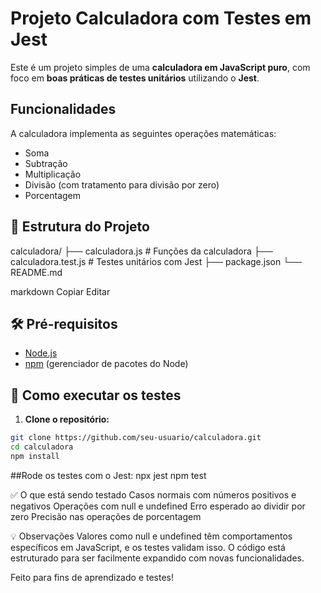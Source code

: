 # Projeto Calculadora com Testes em Jest

Este é um projeto simples de uma **calculadora em JavaScript puro**, com foco em **boas práticas de testes unitários** utilizando o **Jest**.

## Funcionalidades

A calculadora implementa as seguintes operações matemáticas:

- Soma
- Subtração
- Multiplicação
- Divisão (com tratamento para divisão por zero)
- Porcentagem

## 📁 Estrutura do Projeto

calculadora/
├── calculadora.js # Funções da calculadora
├── calculadora.test.js # Testes unitários com Jest
├── package.json
└── README.md

markdown
Copiar
Editar

## 🛠️ Pré-requisitos

- [Node.js](https://nodejs.org/)
- [npm](https://www.npmjs.com/) (gerenciador de pacotes do Node)

## 🚀 Como executar os testes

1. **Clone o repositório:**

```bash
git clone https://github.com/seu-usuario/calculadora.git
cd calculadora
npm install
```

##Rode os testes com o Jest:
npx jest
npm test

✅ O que está sendo testado
Casos normais com números positivos e negativos
Operações com null e undefined
Erro esperado ao dividir por zero
Precisão nas operações de porcentagem

💡 Observações
Valores como null e undefined têm comportamentos específicos em JavaScript, e os testes validam isso.
O código está estruturado para ser facilmente expandido com novas funcionalidades.

Feito para fins de aprendizado e testes!

